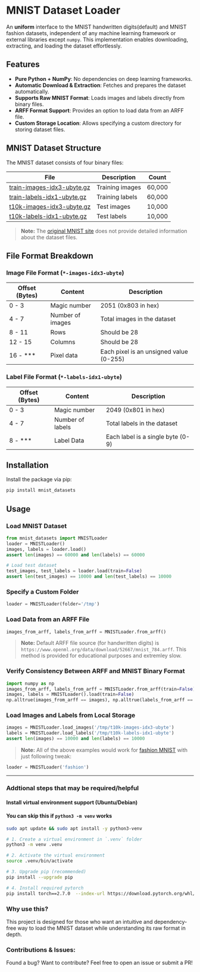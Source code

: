 # MNIST Dataset Loader

An **uniform** interface to the MNIST handwritten digits(default) and MNIST fashion datasets, independent of any machine learning framework or external libraries except `numpy`. This implementation enables downloading, extracting, and loading the dataset effortlessly.

## Features
- **Pure Python + NumPy**: No dependencies on deep learning frameworks.
- **Automatic Download & Extraction**: Fetches and prepares the dataset automatically.
- **Supports Raw MNIST Format**: Loads images and labels directly from binary files.
- **ARFF Format Support**: Provides an option to load data from an ARFF file.
- **Custom Storage Location**: Allows specifying a custom directory for storing dataset files.

## MNIST Dataset Structure
The MNIST dataset consists of four binary files:

| File | Description | Count |
|------|------------|-------|
| [train-images-idx3-ubyte.gz](https://storage.googleapis.com/cvdf-datasets/mnist/train-images-idx3-ubyte.gz) | Training images | 60,000 |
| [train-labels-idx1-ubyte.gz](https://storage.googleapis.com/cvdf-datasets/mnist/train-labels-idx1-ubyte.gz) | Training labels | 60,000 |
| [t10k-images-idx3-ubyte.gz](https://storage.googleapis.com/cvdf-datasets/mnist/t10k-images-idx3-ubyte.gz) | Test images | 10,000 |
| [t10k-labels-idx1-ubyte.gz](https://storage.googleapis.com/cvdf-datasets/mnist/t10k-labels-idx1-ubyte.gz) | Test labels | 10,000 |

> **Note:** The [original MNIST site](http://yann.lecun.com/exdb/mnist/) does not provide detailed information about the dataset files.

## File Format Breakdown
### Image File Format (`*-images-idx3-ubyte`)
| Offset (Bytes) | Content | Description |
|---------------|---------|-------------|
| 0 - 3 | Magic number | 2051 (0x803 in hex) |
| 4 - 7 | Number of images | Total images in the dataset |
| 8 - 11 | Rows | Should be 28 |
| 12 - 15 | Columns | Should be 28 |
| 16 - *** | Pixel data | Each pixel is an unsigned value (0-255) |

### Label File Format (`*-labels-idx1-ubyte`)
| Offset (Bytes) | Content | Description |
|---------------|---------|-------------|
| 0 - 3 | Magic number | 2049 (0x801 in hex) |
| 4 - 7 | Number of labels | Total labels in the dataset |
| 8 - *** | Label Data | Each label is a single byte (0-9) |

## Installation
Install the package via pip:
```bash
pip install mnist_datasets
```

## Usage
### Load MNIST Dataset
```python
from mnist_datasets import MNISTLoader
loader = MNISTLoader()
images, labels = loader.load()
assert len(images) == 60000 and len(labels) == 60000

# Load test dataset
test_images, test_labels = loader.load(train=False)
assert len(test_images) == 10000 and len(test_labels) == 10000
```

### Specify a Custom Folder
```python
loader = MNISTLoader(folder='/tmp')
```

### Load Data from an ARFF File
```python
images_from_arff, labels_from_arff = MNISTLoader.from_arff()
```
> **Note:** Default ARFF file source (for handwritten digits) is `https://www.openml.org/data/download/52667/mnist_784.arff`.
> This method is provided for educational purposes and extremley slow.

### Verify Consistency Between ARFF and MNIST Binary Format
```python
import numpy as np
images_from_arff, labels_from_arff = MNISTLoader.from_arff(train=False)
images, labels = MNISTLoader().load(train=False)
np.alltrue(images_from_arff == images), np.alltrue(labels_from_arff == labels)
```

### Load Images and Labels from Local Storage
```python
images = MNISTLoader.load_images('/tmp/t10k-images-idx3-ubyte')
labels = MNISTLoader.load_labels('/tmp/t10k-labels-idx1-ubyte')
assert len(images) == 10000 and len(labels) == 10000
```
> **Note:** All of the above examples would work for [fashion MNIST](https://github.com/zalandoresearch/fashion-mnist) with just following tweak:
```python
loader = MNISTLoader('fashion')
```
 
---
### Addtional steps that may be required/helpful

#### Install virtual environment support (Ubuntu/Debian)
#### You can skip this if `python3 -m venv` works

```bash
sudo apt update && sudo apt install -y python3-venv

# 1. Create a virtual environment in `.venv` folder
python3 -m venv .venv

# 2. Activate the virtual environment
source .venv/bin/activate

# 3. Upgrade pip (recommended)
pip install --upgrade pip

# 4. Install required pytorch
pip install torch==2.7.0  --index-url https://download.pytorch.org/whl/cpu

```

### Why use this? 

This project is designed for those who want an intuitive and dependency-free way to load the MNIST dataset while understanding its raw format in depth.

### Contributions & Issues: 

Found a bug? Want to contribute? Feel free to open an issue or submit a PR!


